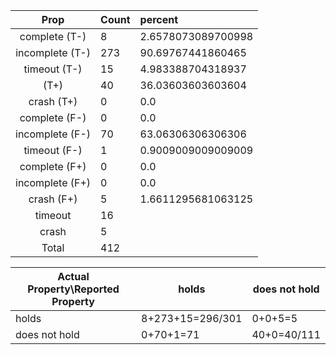 
| Prop | Count | percent |
|:----:|:------|:--|
|complete   (T-)|8| 2.6578073089700998 |
|incomplete (T-)|273|90.69767441860465 |
|timeout    (T-)|15|4.983388704318937 |
|           (T+)|40|36.03603603603604 |
|crash      (T+)|0|0.0 |
|complete   (F-)|0|0.0 |
|incomplete (F-)|70|63.06306306306306 |
|timeout    (F-)|1|0.9009009009009009 |
|complete   (F+)|0|0.0 |
|incomplete (F+)|0|0.0 |
|crash      (F+)|5|1.6611295681063125 |
|timeout        |16| |
|crash          |5| |
|Total          |412| |

| Actual Property\Reported Property | holds | does not hold |
|------------------------------------|-------|---------------|
| holds | 8+273+15=296/301 | 0+0+5=5 |
| does not hold | 0+70+1=71 | 40+0=40/111 |

